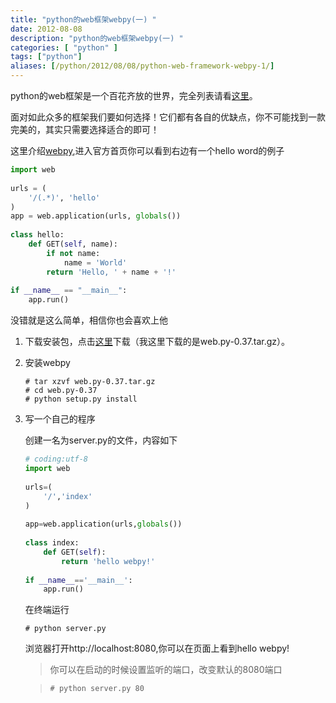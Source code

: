 ```yaml
---
title: "python的web框架webpy(一) "
date: 2012-08-08
description: "python的web框架webpy(一) "
categories: [ "python" ]
tags: ["python"]
aliases: [/python/2012/08/08/python-web-framework-webpy-1/]
---
```


python的web框架是一个百花齐放的世界，完全列表请看[这里](http://wiki.python.org/moin/WebFrameworks)。
 
面对如此众多的框架我们要如何选择！它们都有各自的优缺点，你不可能找到一款完美的，其实只需要选择适合的即可！
 
这里介绍[webpy](http://webpy.org/),进入官方首页你可以看到右边有一个hello word的例子


```python
import web  
          
urls = (  
    '/(.*)', 'hello'  
)  
app = web.application(urls, globals())  
  
class hello:          
    def GET(self, name):  
        if not name:   
            name = 'World'  
        return 'Hello, ' + name + '!'  
  
if __name__ == "__main__":  
    app.run()  
```

没错就是这么简单，相信你也会喜欢上他

1. 下载安装包，点击[这里](http://webpy.org/static/web.py-0.37.tar.gz)下载（我这里下载的是web.py-0.37.tar.gz）。
2. 安装webpy

	```
	# tar xzvf web.py-0.37.tar.gz  
	# cd web.py-0.37  
	# python setup.py install 
	```
	
3. 写一个自己的程序

	创建一名为server.py的文件，内容如下
	
	```python
	# coding:utf-8  
	import web  
  
	urls=(  
      	'/','index'  
	)  
  
	app=web.application(urls,globals())  
  
	class index:  
    	def GET(self):  
        	return 'hello webpy!'  
  
	if __name__=='__main__':  
    	app.run()  
    ```
    
    在终端运行
    
    `# python server.py`
    
    浏览器打开http://localhost:8080,你可以在页面上看到hello webpy!
    
    >你可以在启动的时候设置监听的端口，改变默认的8080端口
    
    >`# python server.py 80`
    

